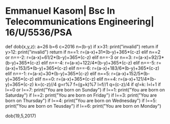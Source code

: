 # Emmanuel Kasom| Bsc In Telecommunications Engineering| 16/U/5536/PSA

def dob(x,y,z):
     a=26
     b=6
     c=2016
     n=(b-y)
     if x>31:
             print("invalid")
             return
     if y>12:
            print("invalid")
            return
     if n==1:
         r=(a-x)+31*(b-y)+365*(c-z)
     elif n==2 or n==-2:
         r=(a-x)+61/2*(b-y)+365*(c-z)
     elif n==-3 or n==3:
         r=(a-x)+92/3*(b-y)+365*(c-z)
     elif n==-4:
         r=(a-x)+122/4*(b-y)+365*(c-z)
     elif n==-5:
         r=(a-x)+153/5*(b-y)+365*(c-z)
     elif n==-6:
         r=(a-x)+183/6*(b-y)+365*(c-z)
     elif n==-1:
         r=(a-x)+30*(b-y)+365*(c-z)
     elif n==5:
         r=(a-x)+152/5*(b-y)+365*(c-z)
     elif n==0:
         r=(a-x)+365*(c-z)
     elif n==4:
         r=(a-x)+121/4*(b-y)+365*(c-z)
     k=(c-z)//4
     g=r%7
     f=(g+k)%7
     l=f//1
     q=(c-z)/4
     if q!=k:
          l=l+1
     if l==0 or l==7:
            print("You are born on Sunday")
     if l==1:
            print("You are born on Saturday")
     if l==2:
            print("You are born on Friday")
     if l==3:
            print("You are born on Thursday")
     if l==4:
            print("You are born on Wednesday")
     if l==5:
            print("You are born on Teusday")
     if l==6:
            print("You are born on Monday")

dob(19,5,2017)
